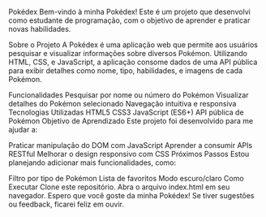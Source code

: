 Pokédex
Bem-vindo à minha Pokédex! Este é um projeto que desenvolvi como estudante de programação, com o objetivo de aprender e praticar novas habilidades.

Sobre o Projeto
A Pokédex é uma aplicação web que permite aos usuários pesquisar e visualizar informações sobre diversos Pokémon. Utilizando HTML, CSS, e JavaScript, a aplicação consome dados de uma API pública para exibir detalhes como nome, tipo, habilidades, e imagens de cada Pokémon.

Funcionalidades
Pesquisar por nome ou número do Pokémon
Visualizar detalhes do Pokémon selecionado
Navegação intuitiva e responsiva
Tecnologias Utilizadas
HTML5
CSS3
JavaScript (ES6+)
API pública de Pokémon
Objetivo de Aprendizado
Este projeto foi desenvolvido para me ajudar a:

Praticar manipulação do DOM com JavaScript
Aprender a consumir APIs RESTful
Melhorar o design responsivo com CSS
Próximos Passos
Estou planejando adicionar mais funcionalidades, como:

Filtro por tipo de Pokémon
Lista de favoritos
Modo escuro/claro
Como Executar
Clone este repositório.
Abra o arquivo index.html em seu navegador.
Espero que você goste da minha Pokédex! Se tiver sugestões ou feedback, ficarei feliz em ouvir.

